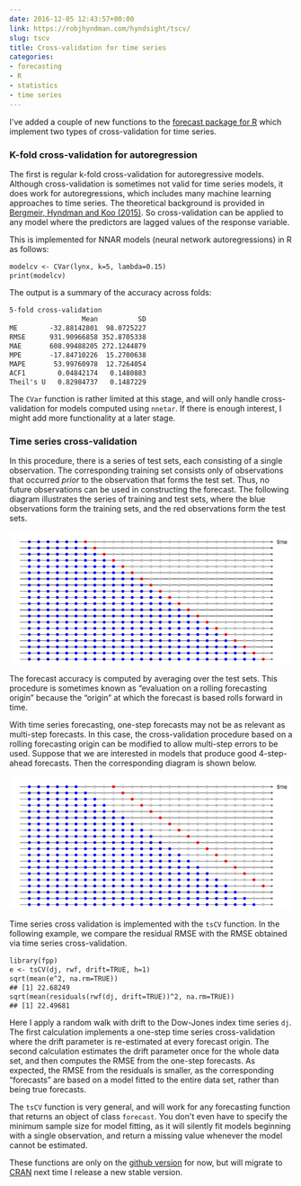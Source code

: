 ```yaml
---
date: 2016-12-05 12:43:57+00:00
link: https://robjhyndman.com/hyndsight/tscv/
slug: tscv
title: Cross-validation for time series
categories:
- forecasting
- R
- statistics
- time series
---
```


I've added a couple of new functions to the [forecast package for R](https://github.com/robjhyndman/forecast) which implement two types of cross-validation for time series.<!-- more -->



### K-fold cross-validation for autoregression



The first is regular k-fold cross-validation for autoregressive models. Although cross-validation is sometimes not valid for time series models, it does work for autoregressions, which includes many machine learning approaches to time series. The theoretical background is provided in [Bergmeir, Hyndman and Koo (2015)](/publications/cv-time-series). So cross-validation can be applied to any model where the predictors are lagged values of the response variable.

This is implemented for NNAR models (neural network autoregressions) in R as follows:


    
    
    modelcv <- CVar(lynx, k=5, lambda=0.15)
    print(modelcv)
    



The output is a summary of the accuracy across folds:


    
    5-fold cross-validation
                      Mean          SD
    ME        -32.88142801  98.0725227
    RMSE      931.90966858 352.8705338
    MAE       608.99488205 272.1244879
    MPE       -17.84710226  15.2700638
    MAPE       53.99760978  12.7264054
    ACF1        0.04842174   0.1480883
    Theil's U   0.82984737   0.1487229
    



The `CVar` function is rather limited at this stage, and will only handle cross-validation for models computed using `nnetar`. If there is enough interest, I might add more functionality at a later stage.



### Time series cross-validation



In this procedure, there is a series of test sets, each consisting of a single observation. The corresponding training set consists only of observations that occurred _prior_ to the observation that forms the test set. Thus, no future observations can be used in constructing the forecast. The following diagram illustrates the series of training and test sets, where the blue observations form the training sets, and the red observations form the test sets.

![cv1-1](/files/cv1-1.png)

The forecast accuracy is computed by averaging over the test sets. This procedure is sometimes known as “evaluation on a rolling forecasting origin” because the “origin” at which the forecast is based rolls forward in time.

With time series forecasting, one-step forecasts may not be as relevant as multi-step forecasts. In this case, the cross-validation procedure based on a rolling forecasting origin can be modified to allow multi-step errors to be used. Suppose that we are interested in models that produce good 4-step-ahead forecasts. Then the corresponding diagram is shown below.

![cv4-1](/files/cv4-1.png)

Time series cross validation is implemented with the `tsCV` function. In the following example, we compare the residual RMSE with the RMSE obtained via time series cross-validation.


    
    
    library(fpp)
    e <- tsCV(dj, rwf, drift=TRUE, h=1)
    sqrt(mean(e^2, na.rm=TRUE))
    ## [1] 22.68249
    sqrt(mean(residuals(rwf(dj, drift=TRUE))^2, na.rm=TRUE))
    ## [1] 22.49681
    



Here I apply a random walk with drift to the Dow-Jones index time series `dj`.  The first calculation implements a one-step time series cross-validation where the drift parameter is re-estimated at every forecast origin. The second calculation estimates the drift parameter once for the whole data set, and then computes the RMSE from the one-step forecasts. As expected, the RMSE from the residuals is smaller, as the corresponding “forecasts” are based on a model fitted to the entire data set, rather than being true forecasts.

The `tsCV` function is very general, and will work for any forecasting function that returns an object of class `forecast`. You don't even have to specify the minimum sample size for model fitting, as it will silently fit models beginning with a single observation, and return a missing value whenever the model cannot be estimated.

These functions are only on the [github version](https://github.com/robjhyndman/forecast) for now, but will migrate to [CRAN](https://cran.r-project.org/package=forecast) next time I release a new stable version.
